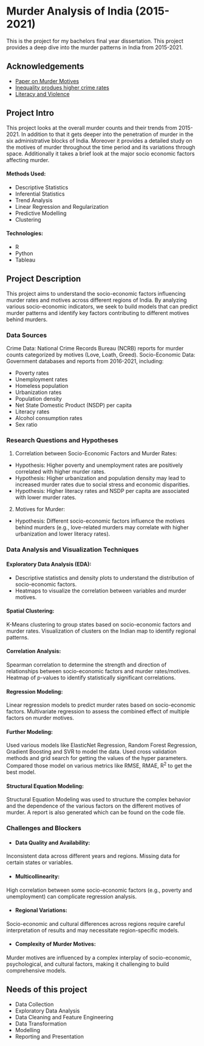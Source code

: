 
# Murder Analysis of India (2015-2021)

This is the project for my bachelors final year dissertation. This project provides a deep dive into the murder patterns in India from 2015-2021.



## Acknowledgements

 - [Paper on Murder Motives](https://www.crimeandjustice.org.uk/sites/crimeandjustice.org.uk/files/09627250608553401.pdf)
 - [Inequality produes higher crime rates](https://www.nature.com/articles/s41598-020-80897-8)
 - [Literacy and Violence](https://link.springer.com/article/10.1007/BF01466315)

## Project Intro

This project looks at the overall murder counts and their trends from 2015-2021. In addition to that it gets deeper into the penetration of murder in the six administrative blocks of India. Moreover it provides a detailed study on the motives of murder throughout the time period and its variations through space. Additionally it takes a brief look at the major socio economic factors affecting murder.

#### Methods Used:

* Descriptive Statistics
* Inferential Statistics
* Trend Analysis
* Linear Regression and Regularization
* Predictive Modelling
* Clustering

#### Technologies:

- R
- Python
- Tableau




## Project Description

This project aims to understand the socio-economic factors influencing murder rates and motives across different regions of India. By analyzing various socio-economic indicators, we seek to build models that can predict murder patterns and identify key factors contributing to different motives behind murders.

### Data Sources
Crime Data: National Crime Records Bureau (NCRB) reports for murder counts categorized by motives (Love, Loath, Greed).
Socio-Economic Data: Government databases and reports from 2016-2021, including:
- Poverty rates
- Unemployment rates
- Homeless population
- Urbanization rates
- Population density
- Net State Domestic Product (NSDP) per capita
- Literacy rates
- Alcohol consumption rates
- Sex ratio
### Research Questions and Hypotheses
1. Correlation between Socio-Economic Factors and Murder Rates:

- Hypothesis: Higher poverty and unemployment rates are positively correlated with higher murder rates.
- Hypothesis: Higher urbanization and population density may lead to increased murder rates due to social stress and economic disparities.
- Hypothesis: Higher literacy rates and NSDP per capita are associated with lower murder rates.
2. Motives for Murder:

- Hypothesis: Different socio-economic factors influence the motives behind murders (e.g., love-related murders may correlate with higher urbanization and lower literacy rates).
### Data Analysis and Visualization Techniques
#### Exploratory Data Analysis (EDA):

- Descriptive statistics and density plots to understand the distribution of socio-economic factors.
- Heatmaps to visualize the correlation between variables and murder motives.
#### Spatial Clustering:

K-Means clustering to group states based on socio-economic factors and murder rates.
Visualization of clusters on the Indian map to identify regional patterns.

#### Correlation Analysis:

Spearman correlation to determine the strength and direction of relationships between socio-economic factors and murder rates/motives.
Heatmap of p-values to identify statistically significant correlations.

#### Regression Modeling:

Linear regression models to predict murder rates based on socio-economic factors.
Multivariate regression to assess the combined effect of multiple factors on murder motives.

#### Further Modeling:

Used various models like ElasticNet Regression, Random Forest Regression, Gradient Boosting and SVR to model the data.
Used cross validation methods and grid search for getting the values of the hyper parameters.
Compared those model on various metrics like RMSE, RMAE, R<sup>2</sup> to get the best model.

#### Structural Equation Modeling:

Structural Equation Modeling was used to structure the complex behavior and the dependence of the various factors on the different motives of murder. A report is also generated which can be found on the code file.


### Challenges and Blockers

- #### Data Quality and Availability:

Inconsistent data across different years and regions.
Missing data for certain states or variables.
- #### Multicollinearity:

High correlation between some socio-economic factors (e.g., poverty and unemployment) can complicate regression analysis.
- #### Regional Variations:

Socio-economic and cultural differences across regions require careful interpretation of results and may necessitate region-specific models.
- #### Complexity of Murder Motives:

Murder motives are influenced by a complex interplay of socio-economic, psychological, and cultural factors, making it challenging to build comprehensive models.


## Needs of this project

- Data Collection 
- Exploratory Data Analysis
- Data Cleaning and Feature Engineering
- Data Transformation
- Modelling
- Reporting and Presentation



